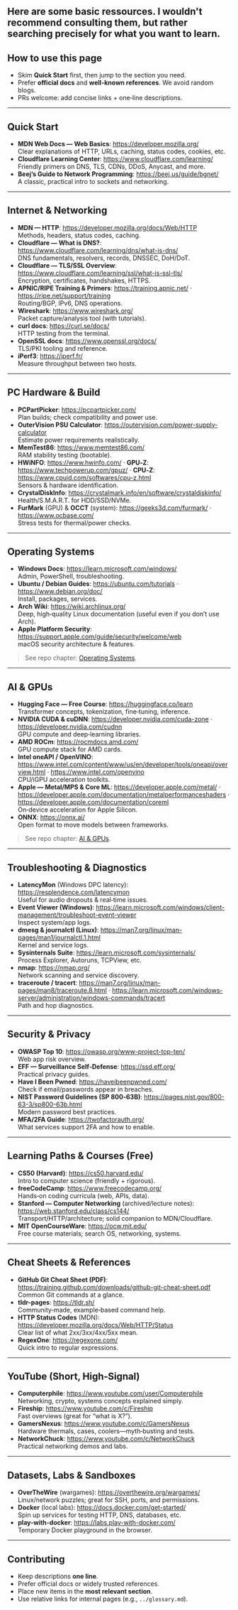 Here are some basic ressources. I wouldn't recommend consulting them, but rather searching precisely for what you want to learn.
---

## How to use this page
- Skim **Quick Start** first, then jump to the section you need.
- Prefer **official docs** and **well-known references**. We avoid random blogs.
- PRs welcome: add concise links + one‑line descriptions.

---

## Quick Start
- **MDN Web Docs — Web Basics**: https://developer.mozilla.org/  
  Clear explanations of HTTP, URLs, caching, status codes, cookies, etc.
- **Cloudflare Learning Center**: https://www.cloudflare.com/learning/  
  Friendly primers on DNS, TLS, CDNs, DDoS, Anycast, and more.
- **Beej’s Guide to Network Programming**: https://beej.us/guide/bgnet/  
  A classic, practical intro to sockets and networking.

---

## Internet & Networking
- **MDN — HTTP**: https://developer.mozilla.org/docs/Web/HTTP  
  Methods, headers, status codes, caching.
- **Cloudflare — What is DNS?**: https://www.cloudflare.com/learning/dns/what-is-dns/  
  DNS fundamentals, resolvers, records, DNSSEC, DoH/DoT.
- **Cloudflare — TLS/SSL Overview**: https://www.cloudflare.com/learning/ssl/what-is-ssl-tls/  
  Encryption, certificates, handshakes, HTTPS.
- **APNIC/RIPE Training & Primers**: https://training.apnic.net/ · https://ripe.net/support/training  
  Routing/BGP, IPv6, DNS operations.
- **Wireshark**: https://www.wireshark.org/  
  Packet capture/analysis tool (with tutorials).
- **curl docs**: https://curl.se/docs/  
  HTTP testing from the terminal.
- **OpenSSL docs**: https://www.openssl.org/docs/  
  TLS/PKI tooling and reference.
- **iPerf3**: https://iperf.fr/  
  Measure throughput between two hosts.

---

## PC Hardware & Build
- **PCPartPicker**: https://pcpartpicker.com/  
  Plan builds; check compatibility and power use.
- **OuterVision PSU Calculator**: https://outervision.com/power-supply-calculator  
  Estimate power requirements realistically.
- **MemTest86**: https://www.memtest86.com/  
  RAM stability testing (bootable).
- **HWiNFO**: https://www.hwinfo.com/ · **GPU‑Z**: https://www.techpowerup.com/gpuz/ · **CPU‑Z**: https://www.cpuid.com/softwares/cpu-z.html  
  Sensors & hardware identification.
- **CrystalDiskInfo**: https://crystalmark.info/en/software/crystaldiskinfo/  
  Health/S.M.A.R.T. for HDD/SSD/NVMe.
- **FurMark** (GPU) & **OCCT** (system): https://geeks3d.com/furmark/ · https://www.ocbase.com/  
  Stress tests for thermal/power checks.

---

## Operating Systems
- **Windows Docs**: https://learn.microsoft.com/windows/  
  Admin, PowerShell, troubleshooting.
- **Ubuntu / Debian Guides**: https://ubuntu.com/tutorials · https://www.debian.org/doc/  
  Install, packages, services.
- **Arch Wiki**: https://wiki.archlinux.org/  
  Deep, high‑quality Linux documentation (useful even if you don’t use Arch).
- **Apple Platform Security**: https://support.apple.com/guide/security/welcome/web  
  macOS security architecture & features.

> See repo chapter: [Operating Systems](../basics/operating-systems.md).

---

## AI & GPUs
- **Hugging Face — Free Course**: https://huggingface.co/learn  
  Transformer concepts, tokenization, fine‑tuning, inference.
- **NVIDIA CUDA & cuDNN**: https://developer.nvidia.com/cuda-zone · https://developer.nvidia.com/cudnn  
  GPU compute and deep‑learning libraries.
- **AMD ROCm**: https://rocmdocs.amd.com/  
  GPU compute stack for AMD cards.
- **Intel oneAPI / OpenVINO**: https://www.intel.com/content/www/us/en/developer/tools/oneapi/overview.html · https://www.intel.com/openvino  
  CPU/iGPU acceleration toolkits.
- **Apple — Metal/MPS & Core ML**: https://developer.apple.com/metal/ · https://developer.apple.com/documentation/metalperformanceshaders · https://developer.apple.com/documentation/coreml  
  On‑device acceleration for Apple Silicon.
- **ONNX**: https://onnx.ai/  
  Open format to move models between frameworks.

> See repo chapter: [AI & GPUs](../ai-and-gpus.md).

---

## Troubleshooting & Diagnostics
- **LatencyMon** (Windows DPC latency): https://resplendence.com/latencymon  
  Useful for audio dropouts & real‑time issues.
- **Event Viewer (Windows)**: https://learn.microsoft.com/windows/client-management/troubleshoot-event-viewer  
  Inspect system/app logs.
- **dmesg & journalctl (Linux)**: https://man7.org/linux/man-pages/man1/journalctl.1.html  
  Kernel and service logs.
- **Sysinternals Suite**: https://learn.microsoft.com/sysinternals/  
  Process Explorer, Autoruns, TCPView, etc.
- **nmap**: https://nmap.org/  
  Network scanning and service discovery.
- **traceroute / tracert**: https://man7.org/linux/man-pages/man8/traceroute.8.html · https://learn.microsoft.com/windows-server/administration/windows-commands/tracert  
  Path and hop diagnostics.

---

## Security & Privacy
- **OWASP Top 10**: https://owasp.org/www-project-top-ten/  
  Web app risk overview.
- **EFF — Surveillance Self‑Defense**: https://ssd.eff.org/  
  Practical privacy guides.
- **Have I Been Pwned**: https://haveibeenpwned.com/  
  Check if email/passwords appear in breaches.
- **NIST Password Guidelines (SP 800‑63B)**: https://pages.nist.gov/800-63-3/sp800-63b.html  
  Modern password best practices.
- **MFA/2FA Guide**: https://twofactorauth.org/  
  What services support 2FA and how to enable.

---

## Learning Paths & Courses (Free)
- **CS50 (Harvard)**: https://cs50.harvard.edu/  
  Intro to computer science (friendly + rigorous).
- **freeCodeCamp**: https://www.freecodecamp.org/  
  Hands‑on coding curricula (web, APIs, data).
- **Stanford — Computer Networking** (archived/lecture notes): https://web.stanford.edu/class/cs144/  
  Transport/HTTP/architecture; solid companion to MDN/Cloudflare.
- **MIT OpenCourseWare**: https://ocw.mit.edu/  
  Free course materials; search OS, networking, systems.

---

## Cheat Sheets & References
- **GitHub Git Cheat Sheet (PDF)**: https://training.github.com/downloads/github-git-cheat-sheet.pdf  
  Common Git commands at a glance.
- **tldr-pages**: https://tldr.sh/  
  Community‑made, example‑based command help.
- **HTTP Status Codes** (MDN): https://developer.mozilla.org/docs/Web/HTTP/Status  
  Clear list of what 2xx/3xx/4xx/5xx mean.
- **RegexOne**: https://regexone.com/  
  Quick intro to regular expressions.

---

## YouTube (Short, High‑Signal)
- **Computerphile**: https://www.youtube.com/user/Computerphile  
  Networking, crypto, systems concepts explained simply.
- **Fireship**: https://www.youtube.com/c/Fireship  
  Fast overviews (great for “what is X?”).
- **GamersNexus**: https://www.youtube.com/c/GamersNexus  
  Hardware thermals, cases, coolers—myth‑busting and tests.
- **NetworkChuck**: https://www.youtube.com/c/NetworkChuck  
  Practical networking demos and labs.

---

## Datasets, Labs & Sandboxes
- **OverTheWire** (wargames): https://overthewire.org/wargames/  
  Linux/network puzzles; great for SSH, ports, and permissions.
- **Docker** (local labs): https://docs.docker.com/get-started/  
  Spin up services for testing HTTP, DNS, databases, etc.
- **play-with-docker**: https://labs.play-with-docker.com/  
  Temporary Docker playground in the browser.

---

## Contributing
- Keep descriptions **one line**.
- Prefer official docs or widely trusted references.
- Place new items in the **most relevant section**.
- Use relative links for internal pages (e.g., `../glossary.md`).

